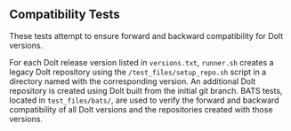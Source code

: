 ## Compatibility Tests

These tests attempt to ensure forward and backward compatibility for Dolt versions.

For each Dolt release version listed in `versions.txt`, `runner.sh` creates a legacy Dolt repository using the
`/test_files/setup_repo.sh` script in a directory named with the corresponding version.
An additional Dolt repository is created using Dolt built from the initial git branch.
BATS tests, located in `test_files/bats/`, are used to verify the forward and backward compatibility of all Dolt versions
and the repositories created with those versions.
